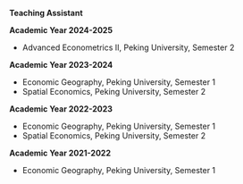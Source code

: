**Teaching Assistant**

**Academic Year 2024-2025**

- Advanced Econometrics II, Peking University, Semester 2

**Academic Year 2023-2024**

- Economic Geography, Peking University, Semester 1
- Spatial Economics, Peking University, Semester 2

**Academic Year 2022-2023**

- Economic Geography, Peking University, Semester 1
- Spatial Economics, Peking University, Semester 2

**Academic Year 2021-2022**

- Economic Geography, Peking University, Semester 1

